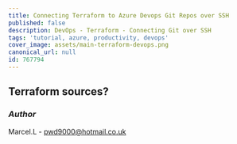 ```yaml
---
title: Connecting Terraform to Azure Devops Git Repos over SSH
published: false
description: DevOps - Terraform - Connecting Git over SSH
tags: 'tutorial, azure, productivity, devops'
cover_image: assets/main-terraform-devops.png
canonical_url: null
id: 767794
---
```


## Terraform sources?

### _Author_

Marcel.L - pwd9000@hotmail.co.uk
